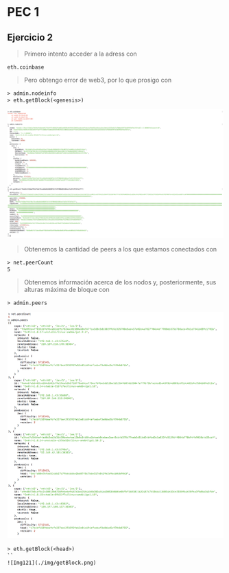 # PEC 1

## Ejercicio 2

> Primero intento acceder a la adress con
```
eth.coinbase
```
> Pero obtengo error de web3, por lo que prosigo con
```
> admin.nodeinfo
> eth.getBlock(<genesis>)
```

![Img121](./img/getGenesis.png)

> Obtenemos la cantidad de peers a los que estamos conectados con
```
> net.peerCount
5
```

> Obtenemos información acerca de los nodos y, posteriormente, sus alturas máxima de bloque con
```
> admin.peers
```
![Img121](./img/peers.png)

```
> eth.getBlock(<head>)
``
![Img121](./img/getBlock.png)
